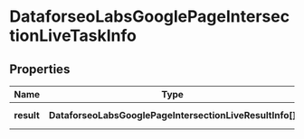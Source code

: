 # DataforseoLabsGooglePageIntersectionLiveTaskInfo

## Properties

| Name | Type | Description | Notes |
|------------ | ------------- | ------------- | -------------|
**result** | **DataforseoLabsGooglePageIntersectionLiveResultInfo[]** | array of results |[optional]|